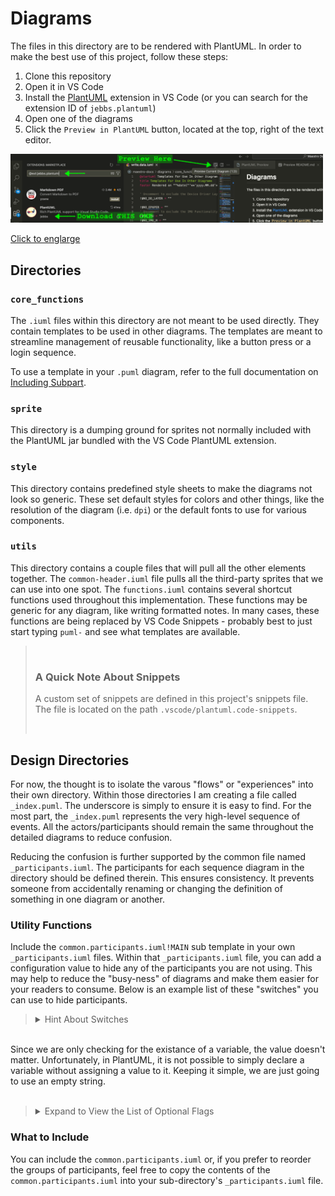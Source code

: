 # Diagrams

The files in this directory are to be rendered with PlantUML. In order to make the best use of this project, follow these steps:

1. Clone this repository
1. Open it in VS Code
1. Install the [PlantUML](https://marketplace.visualstudio.com/items?itemName=jebbs.plantuml) extension in VS Code (or you can search for the extension ID of `jebbs.plantuml`)
1. Open one of the diagrams
1. Click the `Preview in PlantUML` button, located at the top, right of the text editor.

<a href="assets/PlantUML_Install.png"><img src="assets/PlantUML_Install.png" width=500>

Click to englarge
</a>

## Directories

### `core_functions`

The `.iuml` files within this directory are not meant to be used directly. They contain templates to be used in other diagrams. The templates are meant to streamline management of reusable functionality, like a button press or a login sequence.

To use a template in your `.puml` diagram, refer to the full documentation on [Including Subpart](https://plantuml.com/preprocessing#98ecfc06b2af9277).

### `sprite`

This directory is a dumping ground for sprites not normally included with the PlantUML jar bundled with the VS Code PlantUML extension.

### `style`

This directory contains predefined style sheets to make the diagrams not look so generic. These set default styles for colors and other things, like the resolution of the diagram (i.e. `dpi`) or the default fonts to use for various components.

### `utils`

This directory contains a couple files that will pull all the other elements together. The `common-header.iuml` file pulls all the third-party sprites that we can use into one spot. The `functions.iuml` contains several shortcut functions used throughout this implementation. These functions may be generic for any diagram, like writing formatted notes. In many cases, these functions are being replaced by VS Code Snippets - probably best to just start typing `puml-` and see what templates are available.

> <br/>
>
> ### A Quick Note About Snippets
> 
> A custom set of snippets are defined in this project's snippets file. The file is located on the path `.vscode/plantuml.code-snippets`.
> 
> <br/>

## Design Directories

For now, the thought is to isolate the varous "flows" or "experiences" into their own directory. Within those directories I am creating a file called `_index.puml`. The underscore is simply to ensure it is easy to find. For the most part, the `_index.puml` represents the very high-level sequence of events. All the actors/participants should remain the same throughout the detailed diagrams to reduce confusion.

Reducing the confusion is further supported by the common file named `_participants.iuml`. The participants for each sequence diagram in the directory should be defined therein. This ensures consistency. It prevents someone from accidentally renaming or changing the definition of something in one diagram or another.

### Utility Functions

Include the `common.participants.iuml!MAIN` sub template in your own `_participants.iuml` files. Within that `_participants.iuml` file, you can add a configuration value to hide any of the participants you are not using. This may help to reduce the "busy-ness" of diagrams and make them easier for your readers to consume. Below is an example list of these "switches" you can use to hide participants.

> <details>
> <summary>Hint About Switches</summary>
> <br/>
> 
> To make this easier to use, a custom _"snippet"_ was added. Simnply start typing out `puml-xf` before pressing `ENTER` to insert some boilerplate variables. It would be a good idea to keep this snippet up-to-date as teh project and team grows.
> 
> <br/>
> </details>

<br/>
Since we are only checking for the existance of a variable, the value doesn't matter. Unfortunately, in PlantUML, it is not possible to simply declare a variable without assigning a value to it. Keeping it simple, we are just going to use an empty string.
<br/>
<br/>

> <details>
>    <summary>Expand to View the List of Optional Flags</summary>
>
> ```
> ' USERS
> ' Uncomment to exclude the entire set of "actors"
> ' !$NO_ACTORS = ""
> 
>     ' Uncomment to exclude the generic "User"
>     '!$NO_USER = ""
>
> 
> ' INFRASTRUCTURE SERVICES
> ' Uncomment to exclude the entire infrastructure box
> '!$NO_INFRA = ""
>     ' Uncomment to exclude the API Endpoint/Proxy
>     '!$NO_API = ""
>
>     ' Uncomment to exclude the Admin UI (i.e. "A Portal UI")
>     '!$NO_UI = ""
>
>     ' Uncomment to exclude the infrastructure administrator
>     '!$NO_ADMIN = ""
>
> 
> ' CLUSTER COMPONENTS
> ' Uncomment to exclude the entire Cluster Services box
> ' !$NO_CLUSTER = ""
>
>     ' Uncomment to exclude the Third Party Services
>     '!$NO_TPS = ""
>
>     ' Uncomment to exclude the Data Services
>     '!$NO_DB = ""
>
>     ' Uncomment to exclude the Certificate Services
>     '!$NO_CS = ""
>
>     ' Uncomment to exclude the Web Application Services
>     '!$NO_WEB = ""
>
> ```
> 
> </details>

### What to Include

You can include the `common.participants.iuml` or, if you prefer to reorder the groups of participants, feel free to copy the contents of the `common.participants.iuml` into your sub-directory's `_participants.iuml` file.